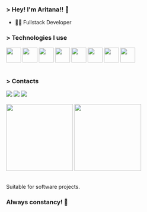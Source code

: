 ### > Hey! I'm Aritana!! 👋

- 👩‍💻 Fullstack Developer

### > Technologies I use

<div>  
   <img align="center" height="40" width="40"  src="https://cdn.jsdelivr.net/gh/devicons/devicon@latest/icons/typescript/typescript-original.svg" />       
   <img align="center" height="40" width="40"  src="https://cdn.jsdelivr.net/gh/devicons/devicon@latest/icons/javascript/javascript-original.svg" />
   <img align="center" height="40" width="40" src="https://cdn.jsdelivr.net/gh/devicons/devicon@latest/icons/nodejs/nodejs-original.svg" />
   <img align="center" height="40" width="40" src="https://cdn.jsdelivr.net/gh/devicons/devicon@latest/icons/react/react-original.svg" />
   <img align="center" height="40" width="40" src="https://cdn.jsdelivr.net/gh/devicons/devicon@latest/icons/nextjs/nextjs-original.svg" />
   <img align="center" height="40" width="40" src="https://cdn.jsdelivr.net/gh/devicons/devicon@latest/icons/tailwindcss/tailwindcss-original.svg" />
   <img align="center" height="40" width="40" src="https://cdn.jsdelivr.net/gh/devicons/devicon@latest/icons/postman/postman-original.svg" />
   <img align="center" height="40" width="40" src="https://cdn.jsdelivr.net/gh/devicons/devicon@latest/icons/vitest/vitest-original.svg" />                      
</div>

<br>

### > Contacts

<div>
   <a href="https://www.linkedin.com/in/aritana-pianco/" target="_blank" ><img src="https://img.shields.io/badge/LinkedIn-0077B5?style=for-the-badge&logo=linkedin&logoColor=white" target="_blank"></a>
   <a href="https://www.instagram.com/_aripianco/" target="_blank" >
<img src="https://img.shields.io/badge/-Instagram-%23E4405F?style=for-the-badge&logo=instagram&logoColor=white" target="_blank"></a> 
   <a href="mailto:aritanapianco10@gmail.com" target="_blank"><img src="https://img.shields.io/badge/-Gmail-%23333?style=for-the-badge&logo=gmail&logoColor=white" target="_blank"></a>
</div>

<br>

<div>
<img height="180em" src="https://github-readme-stats.vercel.app/api?username=AritanaPianco&show_icons=true&theme=tokyonight"/>
<img height="180em" src="https://github-readme-stats.vercel.app/api/top-langs/?username=AritanaPianco&layout=compact&langs_count=8&theme=tokyonight"/>
</div>


<br>

Suitable for software projects.

### Always constancy! 🧠

